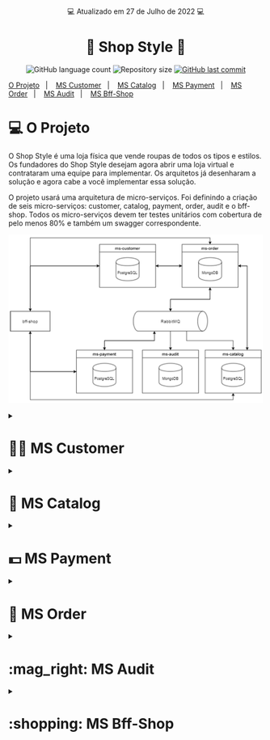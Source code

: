 <p align="center"> 💻 Atualizado em 27 de Julho de 2022 💻</p>

<h1 align="center"> 🛒 Shop Style 🛒</h1>

<p align="center">
  <img alt="GitHub language count" src="https://img.shields.io/github/languages/count/gabrielcoelhox/Shop-Style">

  <img alt="Repository size" src="https://img.shields.io/github/repo-size/gabrielcoelhox/Shop-Style">

  <a href="https://github.com/gabrielcoelhox/course-angular-java/commits/main">
    <img alt="GitHub last commit" src="https://img.shields.io/github/last-commit/gabrielcoelhox/Shop-Style">
  </a>
</p>

[O Projeto](#id1)&nbsp;&nbsp;&nbsp;|&nbsp;&nbsp;&nbsp;
[MS Customer](#id2)&nbsp;&nbsp;&nbsp;|&nbsp;&nbsp;&nbsp;
[MS Catalog](#id3)&nbsp;&nbsp;&nbsp;|&nbsp;&nbsp;&nbsp;
[MS Payment](#id4)&nbsp;&nbsp;&nbsp;|&nbsp;&nbsp;&nbsp;
[MS Order](#id5)&nbsp;&nbsp;&nbsp;|&nbsp;&nbsp;&nbsp;
[MS Audit](#id6)&nbsp;&nbsp;&nbsp;|&nbsp;&nbsp;&nbsp;
[MS Bff-Shop](#id7)

# <a id="id1"> 💻 O Projeto </a>

O Shop Style é uma loja física que vende roupas de todos os tipos e estilos. Os fundadores do Shop Style desejam agora abrir uma loja virtual e contrataram uma equipe para implementar. Os arquitetos já desenharam a solução e agora cabe a você implementar essa solução.

O projeto usará uma arquitetura de micro-serviços. Foi definindo a criação de seis micro-serviços: customer, catalog, payment, order, audit e o bff-shop. Todos os micro-serviços devem ter testes unitários com cobertura de pelo menos 80% e também um swagger correspondente.

![IMG](Github/projeto.png)

<details>
  <summary><strong><a id="id2"> <h1> 👨‍💼 MS Customer </h1></strong></summary>

O MS customer tem a responsabilidade de armazenar e gerenciar os dados de usuário e seus endereços. </br>
O MS customer possui os seguintes endpoints:

<details>
<summary><strong>Ver mais</strong></summary>

```bash
# POST - /v1/login

# POST - /v1/customers
# GET - /v1/customers/:id
# PUT - /v1/customers/:id
# PUT - /v1/customers/:id/password

# POST - /v1/address
# PUT - /v1/address/:id
# DELETE - /v1/address/:id
```

</details>

Campos da tabela customer:

```bash
ID, CPF, FIRST_NAME, LAST_NAME, SEX, BIRTHDATE, EMAIL, PASSWORD, ACTIVE
```

Campos da tabela address:

```bash
ID, STATE, CITY, DISTRICT, STREET, NUMBER, CEP, COMPLEMENT, CUSTOMER_ID
```

#### ❗ Observação

- O campo ID de todas as tabelas deve ser gerado por auto incremento.

Exemplo de um payload para cadastrar um cliente:

<details>
<summary><strong>Ver mais</strong></summary>

```bash
{
"firstName": "Maria",
"lastName": "Oliveira",
"sex": "Feminino",
"cpf": "000.000.000-00",
"birthdate": "00/00/0000",
"email": "maria@email.com",
"password": "12345678",
"active": true
}
```

</details> 
  
#### ☑️ Validações necessárias
- Os campos firstName e lastName precisam ter no mínimo 3 caracteres.
- O campo sex só pode ter duas opções disponíveis Masculino e Feminino, caso contrário informar um erro ao usuário.
- O campo email precisa estar no formato de um email válido e não deve permitir emails duplicados.
- O campo cpf precisa seguir o seguinte padrão (xxx-xxx-xxx-xx).
- O campo password precisa ter no mínimo 6 caracteres e tem que ser salva criptografada no banco.
- O campo birthdate precisa ser salvo no banco como o tipo date e tem que estar no formato [ISO-8601], entretanto na hora de serializar o objeto e enviar no payload do response esse campo precisa estar no formato dd/mm/aaaa.
- O campo active deve aceitar apeans valores booleanos.

Exemplo de um payload para cadastrar um endereço:

<details>
<summary><strong>Ver mais</strong></summary>

```bash
{
"state": "Ceará",
"city": "Fortaleza",
"district": "Conjunto Ceará",
"street": "Rua 202B",
"number": "902",
"cep": "60530-280",
"complement": "",
"customerId": 1
}
```

</details>

#### ❗ Observação

- No endpoint _**/v1/customers/:id**_ além de retornar os dados do cliente deve trazer todos os seus endereços.
- Usar o PostgreSQL.

#### ☑️ Validações necessárias

- Todos os campos são obrigatórios exceto o campo complement.
- Todos os campos são texto.
- O campo state só deve aceitar valores de um dos 27 estados brasileiros, qualquer outro valor deve retornar um erro.
</details>

<details>
  
<summary><strong> <a id="id3"> <h1> 🔖 MS Catalog </h1> </strong></summary>

O MS catalog é o responsável por armazenar os produtos, skus e categorias que vão estar disponíveis na aplicação. Um produto tem um ou mais skus e está vinculado a uma categoria e uma categoria pode ter zero ou mais produtos. Uma sku tem uma ou mais medias e uma media é de uma sku. O MS catalog possui os seguintes endpoints:

<details>
<summary><strong>Ver mais</strong></summary>

```bash
# POST - /v1/products
# GET - /v1/products
# GET - /v1/products/:id
# PUT - /v1/products/:id
# DELETE - /v1/products/:id

# POST - /v1/skus
# PUT - /v1/skus/:id
# DELETE - /v1/skus/:id

# POST - /v1/categories
# GET - /v1/categories
# GET - /v1/categories/:id/products
# PUT - /v1/categories/:id
# DELETE - /v1/categories/:id
```

</details> 
  
Campos da tabela product:
```bash
ID, NAME, DESCRIPTION, BRAND, MATERIAL, ACTIVE, CATEGORY_ID
```  
Campos da tabela sku:
```bash
ID, PRICE, QUANTITY, COLOR, SIZE, HEIGHT, WIDTH, PRODUCT_ID
```
Campos da tabela media:
```bash
ID, IMAGE_URL, SKU_ID
```
Campos da tabela category:
```bash
ID, NAME, ACTIVE, PARENT_ID
```
#### ❗ Observação
- O campo ID de todas as tabelas deve ser gerado por auto incremento.
  
Exemplo de um payload para cadastrar um produto:
<details>
<summary><strong>Ver mais</strong></summary>

```bash
{
"name": "Camisa Oficial do Fluminense",
"description": "A camisa pra você que é tricolor de coração",
"brand": "Umbro",
"material": "Algodão"
"active": true,
"categoryId": 1
}
```

</details> 
  
Exemplo de um payload para cadastrar uma sku:
<details>
<summary><strong>Ver mais</strong></summary>
  
```bash
{
"price": 249.99,
"quantity": 10,
"color": "tricolor",
"size": "M",
"height": 100
"width": 80
"images": ["http://example.com/image-1.png", "http://example.com/image-2.png", "http://example.com/image-3.png"]
"productId": 1
}
```
</details>
  
Exemplo de um payload para cadastrar uma categoria principal:
  
<details>
<summary><strong>Ver mais</strong></summary>

```bash
{
"name": "Camisas",
"active": true
}
```

</details>

Exemplo de um payload para cadastrar uma categoria filha:

<details>
<summary><strong>Ver mais</strong></summary>

```bash
{
"name": "Camisas de Futebol",
"active": true
"parentId": 1
}
```
</details>
  
### ☑️ Validações necessárias
- Os campos name , description , brand , active e categoryId são obrigatórios para salvar um produto.
- As categorias têm que estar ativa para um produto ser salvo.
- Produtos só podem ser salvos em categorias ativas e que não tem nenhum filho.
- Todos os campos mostrados acima são obrigatórios para cadastrar uma sku.
- Os campos height e width da sku tem que ser enviado em centímetros.
- Os campos name e active são obrigatórios para salvar uma categoria.

No endpoint GET - /v1/categories o retorno deve ser em formato de árvore, segue um exemplo logo abaixo:

<details>
<summary><strong>Ver mais</strong></summary>

```bash
[
  {
  "id": 1,
  "name": "Masculino",
  "active": true,
  "children": [
    {
      "id": 2,
      "name": "Roupas",
      "active": true,
      "children": [
        {
          "id": 3,
          "name": "Futebol",
          "active": true
        },
        {
          "id": 4,
          "name": "Elegante",
          "active": true
        }
      ]
    }
  ]
},
{
  "id": 5,
  "name": "Feminino",
  "active": true,
  "children": [
    {
      "id": 6,
      "name": "Roupas",
      "active": true,
      "children": [
        {
        "id": 7,
        "name": "Usual",
        "active": true
        },
        {
        "id": 8,
        "name": "Elegante",
        "active": true
        }
      ]
    }
  ]
},
]
```

</details>

O ms-catalog deve escutar as mensagens enviadas via RabbitMQ pelo ms-order para diminuir o estoque das skus, a mensagem enviada pelo ms-order possui o seguinte formato:

<details>
<summary><strong>Ver mais</strong></summary>

```bash
{
  "orderId": "6294d4b66f71221237b4d211",
  "skus": [
    {
      "id": 1,
      "quantity": 1
    },
    {
      "id": 2,
      "quantity": 5
    }
  ]
}
```

</details>
  
#### ❗ Observações
- Usar PostgreSQL e RabbitMQ.
- O endpoint __GET - /v1/products/:id__ além de retornar as informações do produto, tem que listar todas as suas skus.
- Ao desativar uma categoria todas as suas categorias filhas serão desativadas.
  
</details>
  
<details>
  <summary><strong><a id="id4"> <h1> 💵 MS Payment </h1></strong></summary>

O MS Payment é o responsável por gerenciar todos os métodos de pagamentos disponíveis. O MS Payment possui os seguintes
endpoints:
    
 <details>
<summary><strong>Ver mais</strong></summary>

```bash
# POST - /v1/payments
# GET - /v1/payments
# PUT - /v1/payments/:id
# DELETE - /v1/payments/:id

# POST - /v1/installments
# PUT - /v1/installments/:id
# DELETE - /v1/installments/:id
```
</details> 
  
Campos da tabela payments:
```bash
ID, TYPE, INSTALLMENTS, ACTIVE
```  
Campos da tabela installments::
```bash
ID, AMOUNT, BRAND, PAYMENT_ID
``` 
#### ❗ Observação
- O campo ID de todas as tabelas deve ser gerado por auto incremento.
    
Exemplo de um payload para cadastrar um método de pagamento:
<details>
<summary><strong>Ver mais</strong></summary>

```bash
{
"type": "credit card",
"installments": true,
"active": true
}
``` 
</details>
    
### ☑️ Validações necessárias
- Todos os campos são obrigatórios.
    
Exemplo de um payload para cadastrar a quantidade de parcelas disponíveis naquele método de pagamento:
<details>
<summary><strong>Ver mais</strong></summary>

```bash
{
"amount": 5,
"brand": "mastercard"
"paymentId": 1
}
``` 
</details>
    
### ☑️ Validações necessárias
- O campo brand não é obrigatório.
- Tem que validar se o installments do paymentId informado é true.
  
O ms-payment deve escutar as mensagens enviadas via RabbitMQ pelo ms-order com relação ao processamento de pagamento
de um pedido. Os ms-payment deve processar essa mensagem que possui o seguinte formato:
<details>
<summary><strong>Ver mais</strong></summary>

```bash
{
  "orderId": "6294d4b66f71221237b4d211",
  "payment": {
  "id": 1,
  "installments": 0
  }
}
``` 
</details>   
    
Depois de realizar o processamento da mensagem o ms-payment deve retornar o resultado, que possui o seguinte formato:
<details>
<summary><strong>Ver mais</strong></summary>

```bash
{
"orderId": "6294d4b66f71221237b4d211",
"status": "PAYMENT_SUCCESSFUL"
}
``` 
</details>   
  
Os possíveis status que o ms-payment pode enviar para o ms-order são os seguintes:
- Pagamento realizado com sucesso - *__PAYMENT_SUCCESSFUL__*
- Pagamento não existe no banco - *__PAYMENT_NOT_FOUND__*
- Pagamento está inativado - *__PAYMENT_INACTIVE__*
- Pagamento não aceita parcelamento - *__PAYMENT_NOT_INSTALLMENT__*
- As parcelas informadas não estão dentro do limite definido - *__PAYMENT_AMOUNT_NOT_AVAILABLE__*
    
#### ❗ Observação
- Usar PostgreSQL e RabbitMQ.
</details>
  
<details>
  <summary><strong><a id="id5"> <h1> 📄 MS Order </h1></strong></summary>

O MS Order é o responsável por gerenciar todos os pedidos de compra realizadas na aplicação. O MS Order possui os seguintes endpoints:
<details>
<summary><strong>Ver mais</strong></summary>

```bash
# POST - /v1/orders
# GET - /v1/orders
# GET - /v1/orders/customers/:customerId
```
</details> 
    
Campos da coleção orders:
```bash
ID, CUSTOMER, PAYMENT, CART, DATE, STATUS, TOTAL
```  
Exemplo de um payload para criar um pedido:
<details>
<summary><strong>Ver mais</strong></summary>

```bash
{
  "customer": {
    "id": 1,
    "addressId": 1
  },
  "payment": {
    "id": 1,
    "installments": 0
  },
  "cart": [
    {
      "skuId": 1,
      "quantity": 1
    },
    {
      "skuId": 2,
      "quantity": 5
    }
  ]
}
``` 
</details>
    
### ☑️ Validações necessárias
- Todos os campos são obrigatórios.
- Dado o valor *__id__* e *__addressId__* que está dentro do objeto *__customer__* , o ms-order deve se comunicar com o ms-customer para saber se esse usuário existe, se está ativo e se o endereço informado realmente existe, caso não deve retornar um erro.
- Dado o valor *__skuId__* e *__quantity__* que estão dentro do objeto cart , os ms-order deve se comunicar com o ms-catalog para saber se existe essa sku e se tem disponível no estoque a quantidade solicitada, caso não atenda algum dos dois critérios deve retornar um erro.
    
Após realizar a inserção do documento, deve ser feito uma comunicação com o ms-payment para processar o pagamento desse pedido e o mesmo deve escutar o resultado enviado pelo ms-payment para atualizar o status do pedido no banco. Se o pagamento foi processado com sucesso, o ms-order deve enviar uma mensagem para o ms-catalog diminuir o estoque das skus do pedido.

#### ❗ Observações
- Usar o MongoDB
- Na hora da inserção do documento na coleção deve ser calculado o total da compra, a partir do objeto *__cart__* é possível fazer esse calculo, assim como inserir a data e a hora que ocorreu a compra. O campo *__status__* deve ser salvo com o valor inicial de *__PROCESSING_PAYMENT__*.
- O endpoint *__GET - /v1/orders__* necessita de três query param, sendo que um é obrigatório. O query param obrigatório é o *__startDate__* que informa a partir de qual data que deseja filtrar os pedidos realizados, o segundo query param é o *__endDate__* que usado em conjunto com o *__startDate__* define um intervalo de tempo dos pedidos realizados. O ultimo query param é o *__status__* para filtrar os pedidos a partir do seu status.
- O endpoint *__GET - /v1/orders/customers/:customerId__* necessita de três query param, mas nenhum é obrigatório. O query param *__startDate__* informa a partir de qual data que deseja filtrar os pedidos realizados, o segundo query param é o *__endDate__* que usado em conjunto com o *__startDate__* define um intervalo de tempo dos pedidos realizados. O ultimo query param é o *__status__* para filtrar os pedidos a partir do seu status.
</details>

<details>
  <summary><strong><a id="id6"> <h1> :mag_right: MS Audit </h1></strong></summary>

O MS audit é o micro-serviço responsável pela auditoria de todos os eventos que ocorreu no processamento de um pedido. O MS audit possui os seguinte endpoint:
<details>
<summary><strong>Ver mais</strong></summary>

```bash
# GET - /v1/audit/orders/:orderId
```
</details>  

Todos os eventos que transita entre o ms-order, ms-payment e ms-catalog devem ser salvas na base do ms-audit. Com essas informações salvas teremos uma visão ampla de todos os dados que foi transitado entre os micro-serviços que processa um pedido.
    
#### ❗ Observação
- Usar o MongoDB 
</details>

<details>
  <summary><strong><a id="id7"> <h1> :shopping: MS Bff-Shop </h1></strong></summary>
Todos os micro-serviços serão de uso interno para os funcionários da empresa. Então precisa ser disponibilizado um ponto de entrada para que os clientes possam se comunicar com as funcionalidades. O MS bff-shop tem os seguintes endpoints:
<details>
<summary><strong>Ver mais</strong></summary>

```bash
# POST - /v1/login

# POST - /v1/customers
# GET - /v1/customers/:id
# PUT - /v1/customers/:id
# PUT - /v1/customers/:id/password

# POST - /v1/address
# PUT - /v1/address/:id
# DELETE - /v1/address/:id

# GET - /v1/products
# GET - /v1/products/:id

# GET - /v1/categories
# GET - /v1/categories/:id/products

# GET - /v1/payments

# POST - /v1/orders
# GET - /v1/orders/customers/:customerId
```
</details>  

#### ❗ Observação
- Todos os endpoints precisam ser autenticados e autorizados via token JWT, exceto os endpoints __*POST - /v1/login*__ e __*POST - /v1/customers*__ .   
    
    
[ISO-8601]: https://pt.wikipedia.org/wiki/ISO_8601